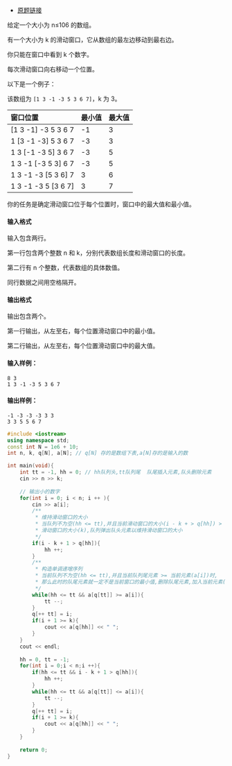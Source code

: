 - [原题链接](https://www.acwing.com/problem/content/description/156/)

给定一个大小为 n≤106 的数组。

有一个大小为 k 的滑动窗口，它从数组的最左边移动到最右边。

你只能在窗口中看到 k 个数字。

每次滑动窗口向右移动一个位置。

以下是一个例子：

该数组为 `[1 3 -1 -3 5 3 6 7]`，k 为 3。

| 窗口位置            | 最小值 | 最大值 |
| :------------------ | :----- | :----- |
| [1 3 -1] -3 5 3 6 7 | -1     | 3      |
| 1 [3 -1 -3] 5 3 6 7 | -3     | 3      |
| 1 3 [-1 -3 5] 3 6 7 | -3     | 5      |
| 1 3 -1 [-3 5 3] 6 7 | -3     | 5      |
| 1 3 -1 -3 [5 3 6] 7 | 3      | 6      |
| 1 3 -1 -3 5 [3 6 7] | 3      | 7      |

你的任务是确定滑动窗口位于每个位置时，窗口中的最大值和最小值。

#### 输入格式

输入包含两行。

第一行包含两个整数 n 和 k，分别代表数组长度和滑动窗口的长度。

第二行有 n 个整数，代表数组的具体数值。

同行数据之间用空格隔开。

#### 输出格式

输出包含两个。

第一行输出，从左至右，每个位置滑动窗口中的最小值。

第二行输出，从左至右，每个位置滑动窗口中的最大值。

#### 输入样例：

```
8 3
1 3 -1 -3 5 3 6 7
```

#### 输出样例：

```
-1 -3 -3 -3 3 3
3 3 5 5 6 7
```

```c++
#include <iostream>
using namespace std;
const int N = 1e6 + 10;
int n, k, q[N], a[N]; // q[N] 存的是数组下表,a[N]存的是输入的数

int main(void){
    int tt = -1, hh = 0; // hh队列头,tt队列尾  队尾插入元素,队头删除元素
    cin >> n >> k;
    
    // 输出小的数字
    for(int i = 0; i < n; i ++ ){
        cin >> a[i];
        /**
         * 维持滑动窗口的大小
         * 当队列不为空(hh <= tt),并且当前滑动窗口的大小(i - k + > q[hh]) > 我们设定的大小大小时
         * 滑动窗口的大小(k),队列弹出队头元素以维持滑动窗口的大小
         */
        if(i - k + 1 > q[hh]){
            hh ++;
        }
        /**
         * 构造单调递增序列
         * 当前队列不为空(hh <= tt),并且当前队列尾元素 >= 当前元素(a[i])时,
         * 那么此时的队尾元素就一定不是当前窗口的最小值,删除队尾元素,加入当前元素(q[++ t] = i)
         */
        while(hh <= tt && a[q[tt]] >= a[i]){
            tt --;
        }
        q[++ tt] = i;
        if(i + 1 >= k){
            cout << a[q[hh]] << " ";
        }
    }
    cout << endl;
    
    hh = 0, tt = -1;
    for(int i = 0;i < n;i ++){
        if(hh <= tt && i - k + 1 > q[hh]){
            hh ++;
        }
        while(hh <= tt && a[q[tt]] <= a[i]){
            tt --;
        }
        q[++ tt] = i;
        if(i + 1 >= k){
            cout << a[q[hh]] << " ";
        }
    }
    
    return 0;
}
```

